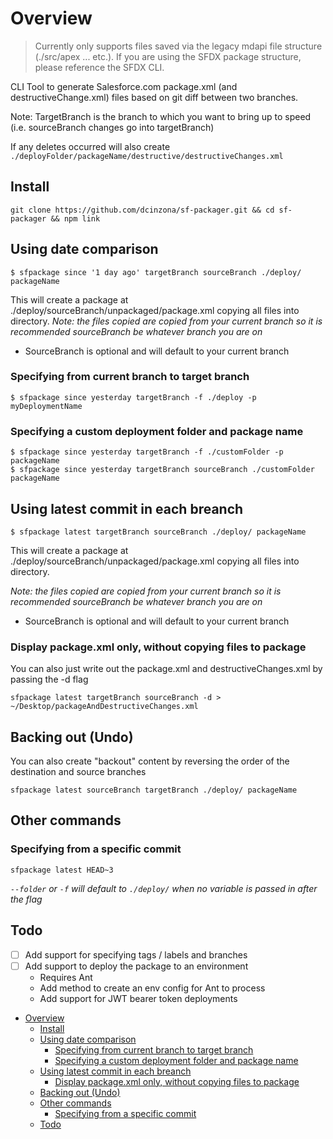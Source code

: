 # Overview

> Currently only supports files saved via the legacy mdapi file structure (./src/apex ... etc.).  If you are using the SFDX package structure, please reference the SFDX CLI.

CLI Tool to generate Salesforce.com package.xml (and destructiveChange.xml) files based on git diff between two branches. 

Note: TargetBranch is the branch to which you want to bring up to speed (i.e. sourceBranch changes go into targetBranch)

If any deletes occurred will also create `./deployFolder/packageName/destructive/destructiveChanges.xml`


## Install
```
git clone https://github.com/dcinzona/sf-packager.git && cd sf-packager && npm link
```

## Using date comparison
```
$ sfpackage since '1 day ago' targetBranch sourceBranch ./deploy/ packageName
```
This will create a package at ./deploy/sourceBranch/unpackaged/package.xml copying all files into directory.
_Note: the files copied are copied from your current branch so it is recommended sourceBranch be whatever branch you are on_
* SourceBranch is optional and will default to your current branch

### Specifying from current branch to target branch

```
$ sfpackage since yesterday targetBranch -f ./deploy -p myDeploymentName
```

### Specifying a custom deployment folder and package name

```
$ sfpackage since yesterday targetBranch -f ./customFolder -p packageName
$ sfpackage since yesterday targetBranch sourceBranch ./customFolder packageName
```

## Using latest commit in each breanch
```
$ sfpackage latest targetBranch sourceBranch ./deploy/ packageName
```

This will create a package at ./deploy/sourceBranch/unpackaged/package.xml copying all files into directory.

_Note: the files copied are copied from your current branch so it is recommended sourceBranch be whatever branch you are on_

* SourceBranch is optional and will default to your current branch


### Display package.xml only, without copying files to package

You can also just write out the package.xml and destructiveChanges.xml by passing the -d flag
```
sfpackage latest targetBranch sourceBranch -d > ~/Desktop/packageAndDestructiveChanges.xml
```

## Backing out (Undo)
You can also create "backout" content by reversing the order of the destination and source branches
```
sfpackage latest sourceBranch targetBranch ./deploy/ packageName
```

## Other commands

### Specifying from a specific commit
```
sfpackage latest HEAD~3
```
_`--folder` or `-f` will default to `./deploy/` when no variable is passed in after the flag_


## Todo
- [ ] Add support for specifying tags / labels and branches
- [ ] Add support to deploy the package to an environment
  - Requires Ant
  - Add method to create an env config for Ant to process
  - Add support for JWT bearer token deployments


<!-- TOC -->

- [Overview](#overview)
  - [Install](#install)
  - [Using date comparison](#using-date-comparison)
    - [Specifying from current branch to target branch](#specifying-from-current-branch-to-target-branch)
    - [Specifying a custom deployment folder and package name](#specifying-a-custom-deployment-folder-and-package-name)
  - [Using latest commit in each breanch](#using-latest-commit-in-each-breanch)
    - [Display package.xml only, without copying files to package](#display-packagexml-only-without-copying-files-to-package)
  - [Backing out (Undo)](#backing-out-undo)
  - [Other commands](#other-commands)
    - [Specifying from a specific commit](#specifying-from-a-specific-commit)
  - [Todo](#todo)

<!-- /TOC -->